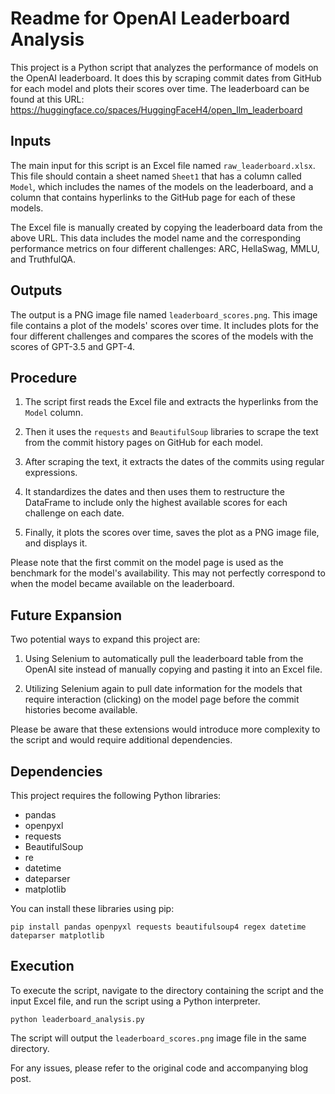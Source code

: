 
# Readme for OpenAI Leaderboard Analysis

This project is a Python script that analyzes the performance of models on the OpenAI leaderboard. It does this by scraping commit dates from GitHub for each model and plots their scores over time. The leaderboard can be found at this URL: https://huggingface.co/spaces/HuggingFaceH4/open_llm_leaderboard

## Inputs

The main input for this script is an Excel file named `raw_leaderboard.xlsx`. This file should contain a sheet named `Sheet1` that has a column called `Model`, which includes the names of the models on the leaderboard, and a column that contains hyperlinks to the GitHub page for each of these models. 

The Excel file is manually created by copying the leaderboard data from the above URL. This data includes the model name and the corresponding performance metrics on four different challenges: ARC, HellaSwag, MMLU, and TruthfulQA.

## Outputs

The output is a PNG image file named `leaderboard_scores.png`. This image file contains a plot of the models' scores over time. It includes plots for the four different challenges and compares the scores of the models with the scores of GPT-3.5 and GPT-4. 

## Procedure

1. The script first reads the Excel file and extracts the hyperlinks from the `Model` column. 

2. Then it uses the `requests` and `BeautifulSoup` libraries to scrape the text from the commit history pages on GitHub for each model.

3. After scraping the text, it extracts the dates of the commits using regular expressions.

4. It standardizes the dates and then uses them to restructure the DataFrame to include only the highest available scores for each challenge on each date.

5. Finally, it plots the scores over time, saves the plot as a PNG image file, and displays it.

Please note that the first commit on the model page is used as the benchmark for the model's availability. This may not perfectly correspond to when the model became available on the leaderboard.

## Future Expansion

Two potential ways to expand this project are:

1. Using Selenium to automatically pull the leaderboard table from the OpenAI site instead of manually copying and pasting it into an Excel file.

2. Utilizing Selenium again to pull date information for the models that require interaction (clicking) on the model page before the commit histories become available.

Please be aware that these extensions would introduce more complexity to the script and would require additional dependencies.

## Dependencies

This project requires the following Python libraries:

* pandas
* openpyxl
* requests
* BeautifulSoup
* re
* datetime
* dateparser
* matplotlib

You can install these libraries using pip:
```
pip install pandas openpyxl requests beautifulsoup4 regex datetime dateparser matplotlib
```

## Execution

To execute the script, navigate to the directory containing the script and the input Excel file, and run the script using a Python interpreter. 

```
python leaderboard_analysis.py
```

The script will output the `leaderboard_scores.png` image file in the same directory.

For any issues, please refer to the original code and accompanying blog post.
